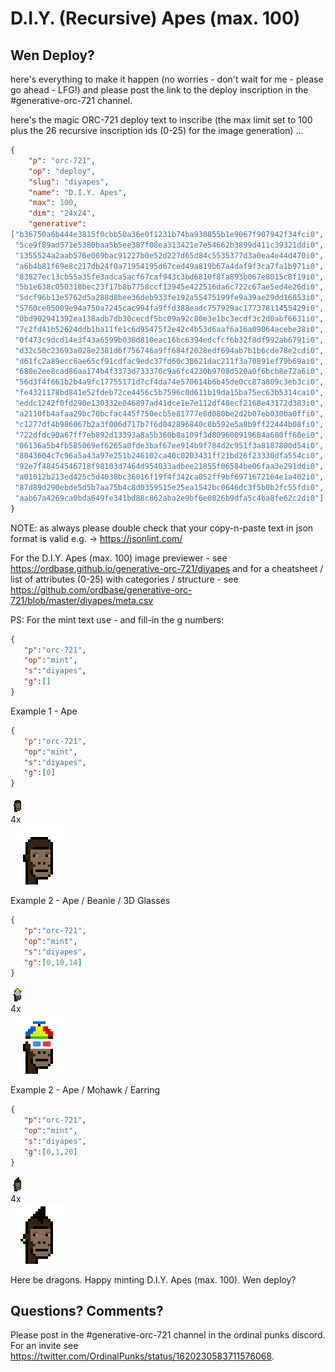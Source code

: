# D.I.Y. (Recursive) Apes (max. 100)

## Wen Deploy?


here's everything to make it happen
(no worries - don't wait for me - please go ahead - LFG!) and please post the link to the deploy inscription in the #generative-orc-721 channel.

here's the magic ORC-721 deploy text to inscribe (the max limit set to 100 plus the 26 recursive inscription ids (0-25) for the image generation) ...

``` json
{
    "p": "orc-721",
    "op": "deploy",
    "slug": "diyapes",
    "name": "D.I.Y. Apes",
    "max": 100,
    "dim": "24x24",
    "generative":
["b36750a6b444e3815f0cbb50a36e0f1231b74ba930855b1e9067f907942f34fci0",
 "5ce9f89ad571e5380baa5b5ee387f08ea313421e7e54662b3899d411c39321ddi0",
 "1355524a2aab576e069bac91227b0e52d227d65d84c5535377d3a0ea4e44d470i0",
 "a6b4b81f69e8c217db24f0a71954195d67ced49a819b67a4daf9f3ca7fa1b971i0",
 "83827ec13cb55a35fe3adca5acf67caf943c3bd6810f8fa893b067e8015c8f19i0",
 "5b1e638c050318bec23f17b8b7758ccf13945e422516da6c722c67ae5ed4e26di0",
 "5dcf96b13e5762d5a288d8bee36deb933fe192a55475199fe9a39ae29dd16853i0",
 "5760ce05009e94a750a7245cac994fa9ffd388eadc757929ac17737811455429i0",
 "0bd902941392ea138adb7db30cecdf5bc09a92c80e3e1bc3ecdf3c2d0abf6631i0",
 "7c2fd41b52624ddb1ba11fe1c6d95475f2e42c4b53d6aaf6a16a09064acebe38i0",
 "0f473c9dcd14e3f43a6599b038d810eac16bc6394edcfcf6b32f8df992ab6791i0",
 "d32c50c23693a028e2381d6f756746a9ff684f2028edf694ab7b1b6cde78e2cdi0",
 "d61fc2a89ecc6ae65cf91cdfac9edc37fd60c38621dac211f3a70891ef79b69ai0",
 "680e2ee8cad86aa174b4f3373d733370c9a6fc4230b9708d520a0f6bcb8e72a6i0",
 "56d3f4f661b2b4a9fc17755171d7cf4da74e570614b6b45de0cc87a809c3eb3ci0",
 "fe4321178bd841e52fdeb72ce4456c5b7596c0d611b19da15ba75ec63b5314cai0",
 "eddc1242f0fd290e130332e046897ad41dce1e7e112df48ecf2168e43172d383i0",
 "a2110fb4afaa29bc70bcfac445f750ecb5e81777e8d080be2d2b07eb030ba0ffi0",
 "c1277df4b986067b2a3f006d717b7f6d042896840c8b592e5a8b9ff22444b08fi0",
 "722dfdc90a67ff7eb892d13393a8a5b360b8a109f3d809600919684a600ff60ei0",
 "06136a5b4fb585069ef6265a0fde3baf67ee914b9f784d2c951f3a8187800d54i0",
 "8043604c7c96a5a43a97e251b246102ca40c0203431ff21bd26f23330dfa554ci0",
 "92e7f48454546718f98103d7464d954033adbee21855f06584be06faa3e291ddi0",
 "a01012b213ed425c5d4038bc36016f19f4f342ca052ff9bf6971672164e1a402i0",
 "87d89d290ebde5d5b7aa75b4c8d0359515e25ea1542bc0646dc3f5b0b2fc55fdi0",
 "aab67a4269ca0bda649fe341bd88c862aba2e9bf6e0826b9dfa5c4ba8fe62c2di0"]
}
```


NOTE:  as always please double check
that your copy-n-paste text in json format is valid e.g. ->  https://jsonlint.com/

For the D.I.Y. Apes (max. 100)  image previewer - see https://ordbase.github.io/generative-orc-721/diyapes   and for a cheatsheet /  list of attributes (0-25) with categories / structure - see https://github.com/ordbase/generative-orc-721/blob/master/diyapes/meta.csv


PS: For the mint text use - and fill-in the g numbers:

``` json
{
   "p":"orc-721",
   "op":"mint",
   "s":"diyapes",
   "g":[]
}
```


Example 1 - Ape

``` json
{
   "p":"orc-721",
   "op":"mint",
   "s":"diyapes",
   "g":[0]
}
```

![](i/ape-0.png) <br>
4x <br>
![](i/ape-0@4x.png)


Example 2 - Ape / Beanie / 3D Glasses

``` json
{
   "p":"orc-721",
   "op":"mint",
   "s":"diyapes",
   "g":[0,10,14]
}
```

![](i/ape-0_10_14.png) <br>
4x <br>
![](i/ape-0_10_14@4x.png)


Example 2 - Ape / Mohawk / Earring

``` json
{
   "p":"orc-721",
   "op":"mint",
   "s":"diyapes",
   "g":[0,1,20]
}
```

![](i/ape-0_1_20.png) <br>
4x <br>
![](i/ape-0_1_20@4x.png)




Here be dragons. Happy minting D.I.Y. Apes (max. 100).  Wen deploy?





## Questions? Comments?

Please post in the #generative-orc-721 channel
in the ordinal punks discord.
For an invite
see <https://twitter.com/OrdinalPunks/status/1620230583711576068>.



